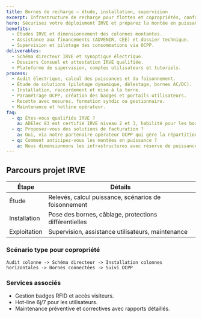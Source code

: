 ```yaml
---
title: Bornes de recharge — étude, installation, supervision
excerpt: Infrastructure de recharge pour flottes et copropriétés, conforme IRVE et ADVENIR, avec supervision énergétique.
hero: Sécurisez votre déploiement IRVE et préparez la montée en puissance de vos flottes électriques.
benefits:
  - Études IRVE et dimensionnement des colonnes montantes.
  - Assistance aux financements (ADVENIR, CEE) et dossier technique.
  - Supervision et pilotage des consommations via OCPP.
deliverables:
  - Schéma directeur IRVE et synoptique électrique.
  - Dossiers Consuel et attestation IRVE qualifiée.
  - Plateforme de supervision, comptes utilisateurs et tutoriels.
process:
  - Audit électrique, calcul des puissances et du foisonnement.
  - Étude de solutions (pilotage dynamique, délestage, bornes AC/DC).
  - Installation, raccordement et mise à la terre.
  - Paramétrage OCPP, création des badges et portails utilisateurs.
  - Recette avec mesures, formation syndic ou gestionnaire.
  - Maintenance et hotline opérateur.
faq:
  - q: Êtes-vous qualifiés IRVE ?
    a: ADElec 83 est certifié IRVE niveau 2 et 3, habilité pour les bornes AC et DC jusqu'à 400 kW.
  - q: Proposez-vous des solutions de facturation ?
    a: Oui, via notre partenaire opérateur OCPP qui gère la répartition des consommations et la refacturation automatique.
  - q: Comment anticipez-vous les montées en puissance ?
    a: Nous dimensionnons les infrastructures avec réserve de puissance et proposons des armoires intelligentes de délestage.
---
```


## Parcours projet IRVE

| Étape | Détails |
| --- | --- |
| Étude | Relevés, calcul puissance, scénarios de foisonnement |
| Installation | Pose des bornes, câblage, protections différentielles |
| Exploitation | Supervision, assistance utilisateurs, maintenance |

### Scénario type pour copropriété

```
Audit colonne -> Schéma directeur -> Installation colonnes horizontales -> Bornes connectées -> Suivi OCPP
```

### Services associés

- Gestion badges RFID et accès visiteurs.
- Hot-line 6j/7 pour les utilisateurs.
- Maintenance préventive et correctives avec rapports détaillés.
